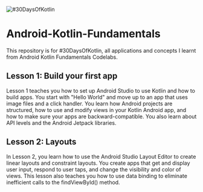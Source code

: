 ![#30DaysOfKotlin](https://drive.google.com/open?id=1qeUEDmD0uXz7WWn0xVKT1YGQeoFnBute)

# Android-Kotlin-Fundamentals
This repository is for #30DaysOfKotlin, all applications and concepts I learnt from Android Kotlin Fundamentals Codelabs.

## Lesson 1: Build your first app

Lesson 1 teaches you how to set up Android Studio to use Kotlin and how to build apps. You start with "Hello World" and move up to an app that uses image files and a click handler. You learn how Android projects are structured, how to use and modify views in your Kotlin Android app, and how to make sure your apps are backward-compatible. You also learn about API levels and the Android Jetpack libraries.

## Lesson 2: Layouts

In Lesson 2, you learn how to use the Android Studio Layout Editor to create linear layouts and constraint layouts. You create apps that get and display user input, respond to user taps, and change the visibility and color of views. This lesson also teaches you how to use data binding to eliminate inefficient calls to the findViewById() method.
